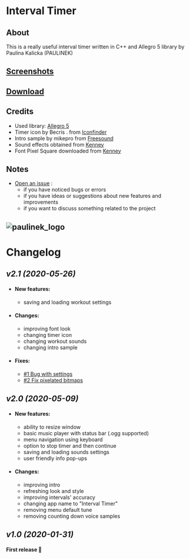 ﻿# Interval Timer

## About

This is a really useful interval timer written in C++ and Allegro 5 library by Paulina Kalicka (PAULINEK)

## [Screenshots](SCREENSHOTS.md)

## [Download](https://github.com/Paulinek-13/Interval-Timer/releases)

## Credits

- Used library: [Allegro 5](https://liballeg.org/)
- Timer icon by Becris . from [Iconfinder](https://www.iconfinder.com/becris)
- Intro sample by mikepro from [Freesound](https://freesound.org/)
- Sound effects obtained from [Kenney](https://kenney.nl/)
- Font Pixel Square downloaded from [Kenney](https://kenney.nl/)

## Notes

* [Open an issue](https://github.com/Paulinek-13/Interval-Timer/issues) :
  - if you have noticed bugs or errors
  - if you have ideas or suggestions about new features and improvements
  - if you want to discuss something related to the project

## ![paulinek_logo](https://raw.githubusercontent.com/Paulinek-13/Paulinek-13.github.io/master/PAULINEK.ico)

# Changelog

## _v2.1_ *(2020-05-26)*

* #### New features:

  - saving and loading workout settings

* #### Changes:

  - improving font look
  - changing timer icon
  - changing workout sounds
  - changing intro sample

* #### Fixes:

  - [#1 Bug with settings](https://github.com/Paulinek-13/Interval-Timer/issues/1)
  - [#2 Fix pixelated bitmaps](https://github.com/Paulinek-13/Interval-Timer/issues/2)

## _v2.0_ *(2020-05-09)*

* #### New features:

  - ability to resize window
  - basic music player with status bar (.ogg supported)
  - menu navigation using keyboard
  - option to stop timer and then continue
  - saving and loading sounds settings
  - user friendly info pop-ups

* #### Changes:

  - improving intro
  - refreshing look and style
  - improving intervals' accuracy
  - changing app name to "Interval Timer"
  - removing menu default tune
  - removing counting down voice samples

## _v1.0_ *(2020-01-31)* 

#### First release 👏